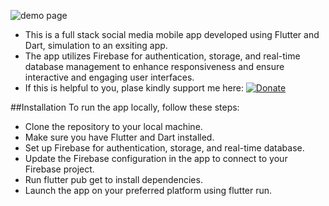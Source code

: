 
![demo page](assets/images/xhs.jpg)

- This is a full stack social media mobile app developed using Flutter and Dart, simulation to an exsiting app.
- The app utilizes Firebase for authentication, storage, and real-time database management to enhance responsiveness and ensure interactive and engaging user interfaces.
- If this is helpful to you, plase kindly support me here: 
[![Donate](https://img.shields.io/badge/Donate-Venmo-blue.svg)](https://venmo.com/u/lightandlight)

##Installation
To run the app locally, follow these steps:

- Clone the repository to your local machine.
- Make sure you have Flutter and Dart installed.
- Set up Firebase for authentication, storage, and real-time database.
- Update the Firebase configuration in the app to connect to your Firebase project.
- Run flutter pub get to install dependencies.
- Launch the app on your preferred platform using flutter run.
